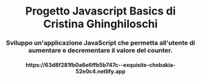 <h1 align="center">Progetto Javascript Basics di Cristina Ghinghiloschi</h1>
<h3 align="center">Sviluppo un'applicazione JavaScript che permetta all'utente di aumentare e decrementare il valore del counter.</h3>
<h4 align="center">https://63d8f281fb0a6e6ffb5b747c--exquisite-chebakia-52e0c4.netlify.app</h4>
